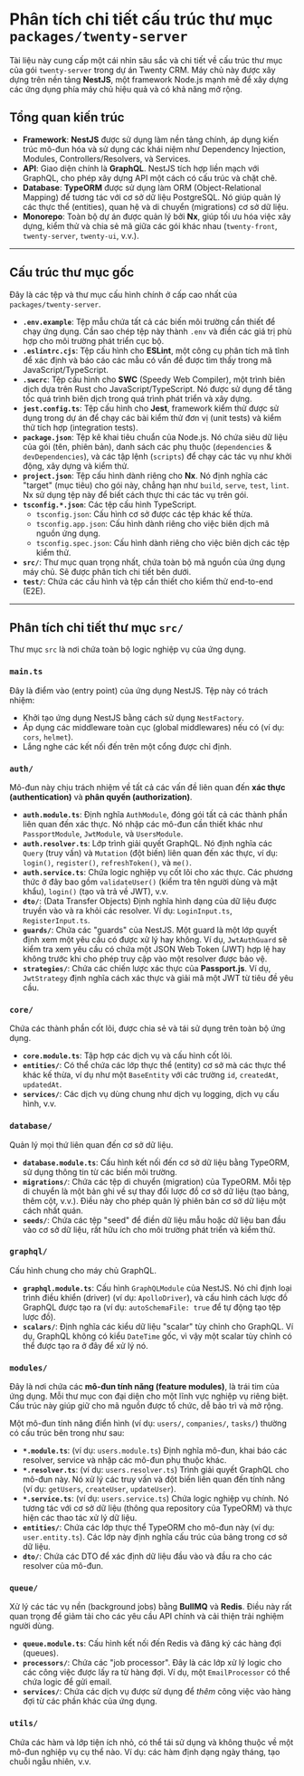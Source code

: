 # Phân tích chi tiết cấu trúc thư mục `packages/twenty-server`

Tài liệu này cung cấp một cái nhìn sâu sắc và chi tiết về cấu trúc thư mục của gói `twenty-server` trong dự án Twenty CRM. Máy chủ này được xây dựng trên nền tảng **NestJS**, một framework Node.js mạnh mẽ để xây dựng các ứng dụng phía máy chủ hiệu quả và có khả năng mở rộng.

## Tổng quan kiến trúc

- **Framework**: **NestJS** được sử dụng làm nền tảng chính, áp dụng kiến trúc mô-đun hóa và sử dụng các khái niệm như Dependency Injection, Modules, Controllers/Resolvers, và Services.
- **API**: Giao diện chính là **GraphQL**. NestJS tích hợp liền mạch với GraphQL, cho phép xây dựng API một cách có cấu trúc và chặt chẽ.
- **Database**: **TypeORM** được sử dụng làm ORM (Object-Relational Mapping) để tương tác với cơ sở dữ liệu PostgreSQL. Nó giúp quản lý các thực thể (entities), quan hệ và di chuyển (migrations) cơ sở dữ liệu.
- **Monorepo**: Toàn bộ dự án được quản lý bởi **Nx**, giúp tối ưu hóa việc xây dựng, kiểm thử và chia sẻ mã giữa các gói khác nhau (`twenty-front`, `twenty-server`, `twenty-ui`, v.v.).

---

## Cấu trúc thư mục gốc

Đây là các tệp và thư mục cấu hình chính ở cấp cao nhất của `packages/twenty-server`.

- **`.env.example`**: Tệp mẫu chứa tất cả các biến môi trường cần thiết để chạy ứng dụng. Cần sao chép tệp này thành `.env` và điền các giá trị phù hợp cho môi trường phát triển cục bộ.
- **`.eslintrc.cjs`**: Tệp cấu hình cho **ESLint**, một công cụ phân tích mã tĩnh để xác định và báo cáo các mẫu có vấn đề được tìm thấy trong mã JavaScript/TypeScript.
- **`.swcrc`**: Tệp cấu hình cho **SWC** (Speedy Web Compiler), một trình biên dịch dựa trên Rust cho JavaScript/TypeScript. Nó được sử dụng để tăng tốc quá trình biên dịch trong quá trình phát triển và xây dựng.
- **`jest.config.ts`**: Tệp cấu hình cho **Jest**, framework kiểm thử được sử dụng trong dự án để chạy các bài kiểm thử đơn vị (unit tests) và kiểm thử tích hợp (integration tests).
- **`package.json`**: Tệp kê khai tiêu chuẩn của Node.js. Nó chứa siêu dữ liệu của gói (tên, phiên bản), danh sách các phụ thuộc (`dependencies` & `devDependencies`), và các tập lệnh (`scripts`) để chạy các tác vụ như khởi động, xây dựng và kiểm thử.
- **`project.json`**: Tệp cấu hình dành riêng cho **Nx**. Nó định nghĩa các "target" (mục tiêu) cho gói này, chẳng hạn như `build`, `serve`, `test`, `lint`. Nx sử dụng tệp này để biết cách thực thi các tác vụ trên gói.
- **`tsconfig.*.json`**: Các tệp cấu hình TypeScript.
    - `tsconfig.json`: Cấu hình cơ sở được các tệp khác kế thừa.
    - `tsconfig.app.json`: Cấu hình dành riêng cho việc biên dịch mã nguồn ứng dụng.
    - `tsconfig.spec.json`: Cấu hình dành riêng cho việc biên dịch các tệp kiểm thử.
- **`src/`**: Thư mục quan trọng nhất, chứa toàn bộ mã nguồn của ứng dụng máy chủ. Sẽ được phân tích chi tiết bên dưới.
- **`test/`**: Chứa các cấu hình và tệp cần thiết cho kiểm thử end-to-end (E2E).

---

## Phân tích chi tiết thư mục `src/`

Thư mục `src` là nơi chứa toàn bộ logic nghiệp vụ của ứng dụng.

### `main.ts`

Đây là điểm vào (entry point) của ứng dụng NestJS. Tệp này có trách nhiệm:
- Khởi tạo ứng dụng NestJS bằng cách sử dụng `NestFactory`.
- Áp dụng các middleware toàn cục (global middlewares) nếu có (ví dụ: `cors`, `helmet`).
- Lắng nghe các kết nối đến trên một cổng được chỉ định.

### `auth/`

Mô-đun này chịu trách nhiệm về tất cả các vấn đề liên quan đến **xác thực (authentication)** và **phân quyền (authorization)**.

- **`auth.module.ts`**: Định nghĩa `AuthModule`, đóng gói tất cả các thành phần liên quan đến xác thực. Nó nhập các mô-đun cần thiết khác như `PassportModule`, `JwtModule`, và `UsersModule`.
- **`auth.resolver.ts`**: Lớp trình giải quyết GraphQL. Nó định nghĩa các `Query` (truy vấn) và `Mutation` (đột biến) liên quan đến xác thực, ví dụ: `login()`, `register()`, `refreshToken()`, và `me()`.
- **`auth.service.ts`**: Chứa logic nghiệp vụ cốt lõi cho xác thực. Các phương thức ở đây bao gồm `validateUser()` (kiểm tra tên người dùng và mật khẩu), `login()` (tạo và trả về JWT), v.v.
- **`dto/`**: (Data Transfer Objects) Định nghĩa hình dạng của dữ liệu được truyền vào và ra khỏi các resolver. Ví dụ: `LoginInput.ts`, `RegisterInput.ts`.
- **`guards/`**: Chứa các "guards" của NestJS. Một guard là một lớp quyết định xem một yêu cầu có được xử lý hay không. Ví dụ, `JwtAuthGuard` sẽ kiểm tra xem yêu cầu có chứa một JSON Web Token (JWT) hợp lệ hay không trước khi cho phép truy cập vào một resolver được bảo vệ.
- **`strategies/`**: Chứa các chiến lược xác thực của **Passport.js**. Ví dụ, `JwtStrategy` định nghĩa cách xác thực và giải mã một JWT từ tiêu đề yêu cầu.

### `core/`

Chứa các thành phần cốt lõi, được chia sẻ và tái sử dụng trên toàn bộ ứng dụng.

- **`core.module.ts`**: Tập hợp các dịch vụ và cấu hình cốt lõi.
- **`entities/`**: Có thể chứa các lớp thực thể (entity) cơ sở mà các thực thể khác kế thừa, ví dụ như một `BaseEntity` với các trường `id`, `createdAt`, `updatedAt`.
- **`services/`**: Các dịch vụ dùng chung như dịch vụ logging, dịch vụ cấu hình, v.v.

### `database/`

Quản lý mọi thứ liên quan đến cơ sở dữ liệu.

- **`database.module.ts`**: Cấu hình kết nối đến cơ sở dữ liệu bằng TypeORM, sử dụng thông tin từ các biến môi trường.
- **`migrations/`**: Chứa các tệp di chuyển (migration) của TypeORM. Mỗi tệp di chuyển là một bản ghi về sự thay đổi lược đồ cơ sở dữ liệu (tạo bảng, thêm cột, v.v.). Điều này cho phép quản lý phiên bản cơ sở dữ liệu một cách nhất quán.
- **`seeds/`**: Chứa các tệp "seed" để điền dữ liệu mẫu hoặc dữ liệu ban đầu vào cơ sở dữ liệu, rất hữu ích cho môi trường phát triển và kiểm thử.

### `graphql/`

Cấu hình chung cho máy chủ GraphQL.

- **`graphql.module.ts`**: Cấu hình `GraphQLModule` của NestJS. Nó chỉ định loại trình điều khiển (driver) (ví dụ: `ApolloDriver`), và cấu hình cách lược đồ GraphQL được tạo ra (ví dụ: `autoSchemaFile: true` để tự động tạo tệp lược đồ).
- **`scalars/`**: Định nghĩa các kiểu dữ liệu "scalar" tùy chỉnh cho GraphQL. Ví dụ, GraphQL không có kiểu `DateTime` gốc, vì vậy một scalar tùy chỉnh có thể được tạo ra ở đây để xử lý nó.

### `modules/`

Đây là nơi chứa các **mô-đun tính năng (feature modules)**, là trái tim của ứng dụng. Mỗi thư mục con đại diện cho một lĩnh vực nghiệp vụ riêng biệt. Cấu trúc này giúp giữ cho mã nguồn được tổ chức, dễ bảo trì và mở rộng.

Một mô-đun tính năng điển hình (ví dụ: `users/`, `companies/`, `tasks/`) thường có cấu trúc bên trong như sau:
- **`*.module.ts`**: (ví dụ: `users.module.ts`) Định nghĩa mô-đun, khai báo các resolver, service và nhập các mô-đun phụ thuộc khác.
- **`*.resolver.ts`**: (ví dụ: `users.resolver.ts`) Trình giải quyết GraphQL cho mô-đun này. Nó xử lý các truy vấn và đột biến liên quan đến tính năng (ví dụ: `getUsers`, `createUser`, `updateUser`).
- **`*.service.ts`**: (ví dụ: `users.service.ts`) Chứa logic nghiệp vụ chính. Nó tương tác với cơ sở dữ liệu (thông qua repository của TypeORM) và thực hiện các thao tác xử lý dữ liệu.
- **`entities/`**: Chứa các lớp thực thể TypeORM cho mô-đun này (ví dụ: `user.entity.ts`). Các lớp này định nghĩa cấu trúc của bảng trong cơ sở dữ liệu.
- **`dto/`**: Chứa các DTO để xác định dữ liệu đầu vào và đầu ra cho các resolver của mô-đun.

### `queue/`

Xử lý các tác vụ nền (background jobs) bằng **BullMQ** và **Redis**. Điều này rất quan trọng để giảm tải cho các yêu cầu API chính và cải thiện trải nghiệm người dùng.

- **`queue.module.ts`**: Cấu hình kết nối đến Redis và đăng ký các hàng đợi (queues).
- **`processors/`**: Chứa các "job processor". Đây là các lớp xử lý logic cho các công việc được lấy ra từ hàng đợi. Ví dụ, một `EmailProcessor` có thể chứa logic để gửi email.
- **`services/`**: Chứa các dịch vụ được sử dụng để *thêm* công việc vào hàng đợi từ các phần khác của ứng dụng.

### `utils/`

Chứa các hàm và lớp tiện ích nhỏ, có thể tái sử dụng và không thuộc về một mô-đun nghiệp vụ cụ thể nào. Ví dụ: các hàm định dạng ngày tháng, tạo chuỗi ngẫu nhiên, v.v.
